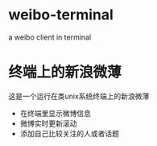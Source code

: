 weibo-terminal
==============

a weibo client in terminal

终端上的新浪微薄
==============

这是一个运行在类unix系统终端上的新浪微薄
+ 在终端里显示微博信息
+ 微博实时更新滚动
+ 添加自己比较关注的人或者话题
